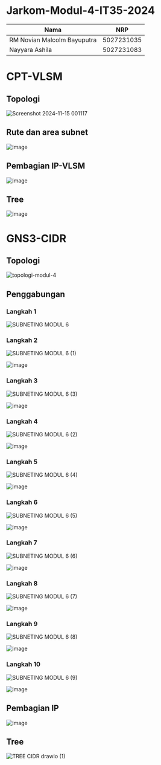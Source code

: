 # Jarkom-Modul-4-IT35-2024

| Nama          | NRP          |
| ------------- | ------------ |
| RM Novian Malcolm Bayuputra | 5027231035 |
| Nayyara Ashila | 5027231083 |


# CPT-VLSM

## Topologi

![Screenshot 2024-11-15 001117](https://github.com/user-attachments/assets/1e426835-6b0f-4fa0-8d41-2ad61f87c42a)

## Rute dan area subnet

![image](https://github.com/user-attachments/assets/7ac7818d-489e-4c85-a618-2e64a0ee6a4f)

## Pembagian IP-VLSM

![image](https://github.com/user-attachments/assets/569940a2-44ca-47a5-84a5-3113a9c23fc6)

## Tree 

![image](https://github.com/user-attachments/assets/9adae45b-930f-451b-b9bc-20f4ff9d6be1)

# GNS3-CIDR

## Topologi

![topologi-modul-4](https://github.com/user-attachments/assets/169019ba-e5cf-43d5-944f-d1fcd0f12e7a)

## Penggabungan

### Langkah 1

![SUBNETING MODUL 6](https://github.com/user-attachments/assets/627cfbc1-833e-409d-a512-22142bf6ce71)

### Langkah 2

![SUBNETING MODUL 6 (1)](https://github.com/user-attachments/assets/5b93bee6-373c-4e0d-9753-3629824ef513)

![image](https://github.com/user-attachments/assets/20f8ffa5-8792-4737-b89c-e2ee5c86e343)

### Langkah 3

![SUBNETING MODUL 6 (3)](https://github.com/user-attachments/assets/fd47a735-a5bc-4cd7-b5b3-b5d017282485)

![image](https://github.com/user-attachments/assets/26e2f1bb-628b-4fa6-a1f5-5d79257551f8)

### Langkah 4

![SUBNETING MODUL 6 (2)](https://github.com/user-attachments/assets/a2bc86bc-f859-40f2-9fe8-f882ebb01bef)

![image](https://github.com/user-attachments/assets/c8a44ff9-67de-454b-92e5-fb3bc27c7ecc)

### Langkah 5

![SUBNETING MODUL 6 (4)](https://github.com/user-attachments/assets/e800df49-8f22-4734-97ab-4cffd85b6445)

![image](https://github.com/user-attachments/assets/33d156a8-e1e3-4a4f-bf1a-b394d66889a7)

### Langkah 6

![SUBNETING MODUL 6 (5)](https://github.com/user-attachments/assets/9bc88479-7761-499d-9b69-b1b747b8d2dd)

![image](https://github.com/user-attachments/assets/f7b9c406-e7da-472c-942d-d03c0baab367)

### Langkah 7

![SUBNETING MODUL 6 (6)](https://github.com/user-attachments/assets/be2b91aa-6418-45f3-9841-5f5a29ea7137)

![image](https://github.com/user-attachments/assets/81b70274-e036-4389-b55c-2b6dfa1525b9)

### Langkah 8

![SUBNETING MODUL 6 (7)](https://github.com/user-attachments/assets/a09779ed-12c4-45ee-a7d0-8b106c2794c3)

![image](https://github.com/user-attachments/assets/7a030ebc-2b80-408a-8e53-1b461a40aaa9)

### Langkah 9

![SUBNETING MODUL 6 (8)](https://github.com/user-attachments/assets/32d72292-8e56-4653-96ce-d796a24100e5)

![image](https://github.com/user-attachments/assets/b0323660-f280-47d4-a004-8cdc37d06faa)

### Langkah 10

![SUBNETING MODUL 6 (9)](https://github.com/user-attachments/assets/a65e1fc8-22c1-49af-9a50-db6df95508e6)

![image](https://github.com/user-attachments/assets/d29faeb9-7f6f-47af-a3ab-4ab920fad953)

## Pembagian IP

![image](https://github.com/user-attachments/assets/8be78be7-8b60-45a1-97b7-097546f20270)

## Tree

![TREE CIDR drawio (1)](https://github.com/user-attachments/assets/2ba8a13c-f602-466b-8d28-20b2b1c6ee12)
